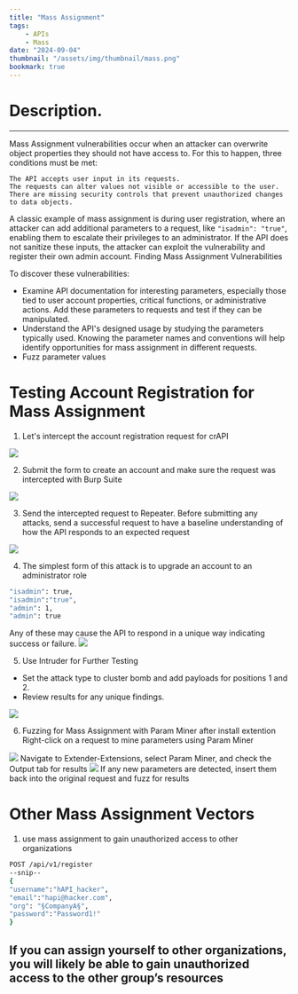 ```yaml
---
title: "Mass Assignment"
tags:
    - APIs
    - Mass
date: "2024-09-04"
thumbnail: "/assets/img/thumbnail/mass.png"
bookmark: true
---
```

# Description.
---
Mass Assignment vulnerabilities occur when an attacker can overwrite object properties they should not have access to. For this to happen, three conditions must be met:

    The API accepts user input in its requests.
    The requests can alter values not visible or accessible to the user.
    There are missing security controls that prevent unauthorized changes to data objects.

A classic example of mass assignment is during user registration, where an attacker can add additional parameters to a request, like `"isadmin": "true"`, enabling them to escalate their privileges to an administrator. If the API does not sanitize these inputs, the attacker can exploit the vulnerability and register their own admin account.
Finding Mass Assignment Vulnerabilities

To discover these vulnerabilities:
* Examine API documentation for interesting parameters, especially those tied to user account properties, critical functions, or administrative actions. Add these parameters to requests and test if they can be manipulated.
* Understand the API's designed usage by studying the parameters typically used. Knowing the parameter names and conventions will help identify opportunities for mass assignment in different requests.
* Fuzz parameter values

# Testing Account Registration for Mass Assignment
1. Let's intercept the account registration request for crAPI
<img src="/assets/img/mass/1.png">

2. Submit the form to create an account and make sure the request was intercepted with Burp Suite 
<img src="/assets/img/mass/2.png">

3. Send the intercepted request to Repeater. Before submitting any attacks, send a successful request to have a baseline understanding of how the API responds to an expected request
<img src="/assets/img/mass/3.png">

4. The simplest form of this attack is to upgrade an account to an administrator role
```bash
"isadmin": true,
"isadmin":"true",
"admin": 1,
"admin": true
```
Any of these may cause the API to respond in a unique way indicating success or failure.
<img src="/assets/img/mass/4.png">

5. Use Intruder for Further Testing
* Set the attack type to cluster bomb and add payloads for positions 1 and 2.
* Review results for any unique findings.
<img src="/assets/img/mass/5.png">

6. Fuzzing for Mass Assignment with Param Miner
after install extention
Right-click on a request to mine parameters using Param Miner
<img src="/assets/img/mass/7.png">
Navigate to Extender-Extensions, select Param Miner, and check the Output tab for results
<img src="/assets/img/mass/8.png">
If any new parameters are detected, insert them back into the original request and fuzz for results

# Other Mass Assignment Vectors
1. use mass assignment to gain unauthorized access to other organizations
```bash
POST /api/v1/register
--snip--
{
"username":"hAPI_hacker",
"email":"hapi@hacker.com",
"org": "§CompanyA§",
"password":"Password1!"
}
```
If you can assign yourself to other organizations, you will likely be able to gain unauthorized access to the other group’s resources
---